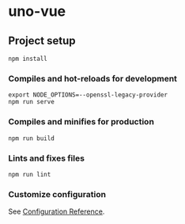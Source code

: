 # uno-vue

## Project setup

```
npm install
```

### Compiles and hot-reloads for development

```
export NODE_OPTIONS=--openssl-legacy-provider
npm run serve
```

### Compiles and minifies for production

```
npm run build
```

### Lints and fixes files

```
npm run lint
```

### Customize configuration

See [Configuration Reference](https://cli.vuejs.org/config/).
